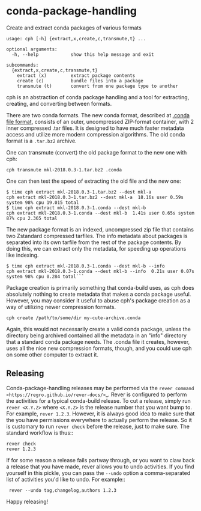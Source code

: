 # conda-package-handling
Create and extract conda packages of various formats

```
usage: cph [-h] {extract,x,create,c,transmute,t} ...

optional arguments:
  -h, --help            show this help message and exit

subcommands:
  {extract,x,create,c,transmute,t}
    extract (x)         extract package contents
    create (c)          bundle files into a package
    transmute (t)       convert from one package type to another
```

cph is an abstraction of conda package handling and a tool for extracting,
creating, and converting between formats.

There are two conda formats. The new conda format, described at [.conda file
format](https://docs.conda.io/projects/conda/en/latest/user-guide/concepts/packages.html?highlight=format#conda-file-format),
consists of an outer, uncompressed ZIP-format container, with 2 inner compressed
.tar files. It is designed to have much faster metadata access and utilize more
modern compression algorithms. The old conda format is a `.tar.bz2` archive.

One can transmute (convert) the old package format to the new one with cph:

```
cph transmute mkl-2018.0.3-1.tar.bz2 .conda
```

One can then test the speed of extracting the old file and the new one:

```
$ time cph extract mkl-2018.0.3-1.tar.bz2 --dest mkl-a
cph extract mkl-2018.0.3-1.tar.bz2 --dest mkl-a  18.16s user 0.59s system 98% cpu 19.015 total
$ time cph extract mkl-2018.0.3-1.conda --dest mkl-b
cph extract mkl-2018.0.3-1.conda --dest mkl-b  1.41s user 0.65s system 87% cpu 2.365 total
```

The new package format is an indexed, uncompressed zip file that contains two
Zstandard compressed tarfiles. The info metadata about packages is separated
into its own tarfile from the rest of the package contents. By doing this, we
can extract only the metadata, for speeding up operations like indexing.

```
$ time cph extract mkl-2018.0.3-1.conda --dest mkl-b --info
cph extract mkl-2018.0.3-1.conda --dest mkl-b --info  0.21s user 0.07s system 98% cpu 0.284 total```
```

Package creation is primarily something that conda-build uses, as cph does
absolutely nothing to create metadata that makes a conda package useful.
However, you may consider it useful to abuse cph's package creation as a way of
utilizing newer compression formats.

```
cph create /path/to/some/dir my-cute-archive.conda
```

Again, this would not necessarily create a valid conda package, unless the
directory being archived contained all the metadata in an "info" directory that
a standard conda package needs. The .conda file it creates, however, uses all
the nice new compression formats, though, and you could use cph on some other
computer to extract it.

## Releasing

Conda-package-handling releases may be performed via the `rever command
<https://regro.github.io/rever-docs/>`_. Rever is configured to perform the
activities for a typical conda-build release. To cut a release, simply run
``rever <X.Y.Z>`` where ``<X.Y.Z>`` is the release number that you want bump to.
For example, ``rever 1.2.3``.  However, it is always good idea to make sure that
the you have permissions everywhere to actually perform the release.  So it is
customary to run ``rever check`` before the release, just to make sure.  The
standard workflow is thus::

    rever check
    rever 1.2.3

If for some reason a release fails partway through, or you want to claw back a
release that you have made, rever allows you to undo activities. If you find
yourself in this pickle, you can pass the ``--undo`` option a comma-separated
list of activities you'd like to undo.  For example::

     rever --undo tag,changelog,authors 1.2.3

 Happy releasing!
